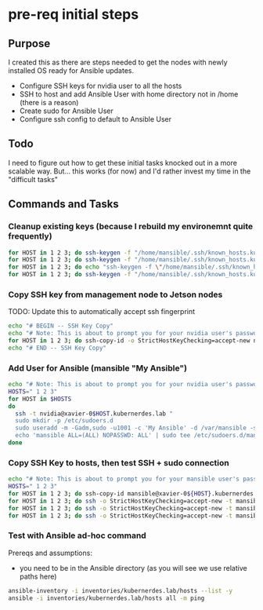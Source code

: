 # pre-req initial steps

## Purpose
I created this as there are steps needed to get the nodes with newly installed OS ready for Ansible updates.  

* Configure SSH keys for nvidia user to all the hosts
* SSH to host and add Ansible User with home directory not in /home (there is a reason)
* Create sudo for Ansible User
* Configure ssh config to default to Ansible User 

## Todo
I need to figure out how to get these initial tasks knocked out in a more scalable way.  But... this works (for now) and I'd rather invest my time in the "difficult tasks"

## Commands and Tasks
### Cleanup existing keys (because I rebuild my environemnt quite frequently)
```bash
for HOST in 1 2 3; do ssh-keygen -f "/home/mansible/.ssh/known_hosts.kubernerdes.lab" -R "10.10.12.21${HOST}"; done
for HOST in 1 2 3; do ssh-keygen -f "/home/mansible/.ssh/known_hosts.kubernerdes.lab" -R "xavier-0${HOST}.kubernerdes.lab"; done
for HOST in 1 2 3; do echo "ssh-keygen -f \"/home/mansible/.ssh/known_hosts.kubernerdes.lab\" -R \"xavier-0${HOST}\" "; done
for HOST in 1 2 3; do ssh-keygen -f "/home/mansible/.ssh/known_hosts.kubernerdes.lab" -R "xavier-0${HOST}"; done
```

### Copy SSH key from management node to Jetson nodes
TODO: Update this to automatically accept ssh fingerprint
```bash
echo "# BEGIN -- SSH Key Copy"
echo "# Note: This is about to prompt you for your nvidia user's password."
for HOST in 1 2 3; do ssh-copy-id -o StrictHostKeyChecking=accept-new nvidia@xavier-0${HOST}.kubernerdes.lab; done
echo "# END -- SSH Key Copy"
```

### Add User for Ansible (mansible "My Ansible")
```bash
echo "# Note: This is about to prompt you for your nvidia user's password."
HOSTS=" 1 2 3"
for HOST in $HOSTS
do
  ssh -t nvidia@xavier-0$HOST.kubernerdes.lab "
  sudo mkdir -p /etc/sudoers.d
  sudo useradd -m -Gadm,sudo -u1001 -c 'My Ansible' -d /var/mansible -s /bin/bash -p '\$y\$j9T\$Ug0Hazie0m6D4TXqkk0Uh0\$fEB2zDsPbm6FIl3tvT9KoXXQBUVkOj3LhP4/pjjbty9' mansible
  echo 'mansible ALL=(ALL) NOPASSWD: ALL' | sudo tee /etc/sudoers.d/mansible-nopasswd-all"
done
```

### Copy SSH Key to hosts, then test SSH + sudo connection
```bash
echo "# Note: This is about to prompt you for your mansible user's password."
HOSTS=" 1 2 3"
for HOST in 1 2 3; do ssh-copy-id mansible@xavier-0${HOST}.kubernerdes.lab; done
for HOST in 1 2 3; do ssh -o StrictHostKeyChecking=accept-new -t mansible@xavier-0${HOST}.kubernerdes.lab "sudo uptime"; done
for HOST in 1 2 3; do ssh -o StrictHostKeyChecking=accept-new -t mansible@xavier-0${HOST} "sudo uptime"; done
for HOST in 1 2 3; do ssh -o StrictHostKeyChecking=accept-new -t mansible@10.10.12.21${HOST} "sudo uptime"; done
```

### Test with Ansible ad-hoc command
Prereqs and assumptions:
* you need to be in the Ansible directory (as you will see we use relative paths here)
```bash
ansible-inventory -i inventories/kubernerdes.lab/hosts --list -y
ansible -i inventories/kubernerdes.lab/hosts all -m ping
```
